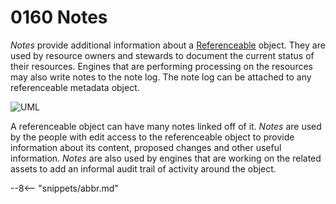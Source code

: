 <!-- SPDX-License-Identifier: CC-BY-4.0 -->
<!-- Copyright Contributors to the Egeria project. -->

# 0160 Notes

*Notes* provide additional information about a [Referenceable](/types/0/0010-Base-Model/#referenceable) object. They are used by resource owners and stewards to document the current status of their resources. Engines that are performing processing on the resources may also write notes to the note log. The note log can be attached to any referenceable metadata object.

![UML](0160-Notes.svg)

A referenceable object can have many notes linked off of it. *Notes* are used by the people with edit access to the referenceable object to provide information about its content, proposed changes and other useful information. *Notes* are also used by engines that are working on the related assets to add an informal audit trail of activity around the object.

--8<-- "snippets/abbr.md"
